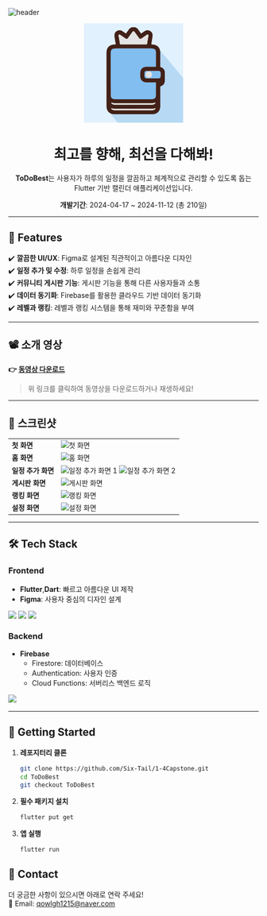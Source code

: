 ![header](https://capsule-render.vercel.app/api?type=waving&color=gradient&customColorList=1&height=200&text=To%20Do%20Best&fontSize=50&animation=twinkling)
<div align="center">
  <img src="https://github.com/Six-Tail/1-4Capstone/blob/ToDoBest/assets/images/BackGroundIcon.png?raw=true" alt="앱 스크린샷" height="200" width="200"/>

  <h1><strong>최고를 향해, 최선을 다해봐!</strong></h1>
  
  <p><strong>ToDoBest</strong>는 사용자가 하루의 일정을 깔끔하고 체계적으로 관리할 수 있도록 돕는 Flutter 기반 캘린더 애플리케이션입니다.</p>
  
  <p><strong>개발기간</strong>: 2024-04-17 ~ 2024-11-12 (총 210일)</p>
</div>

---

## 🌟 **Features**
✔️ **깔끔한 UI/UX**: Figma로 설계된 직관적이고 아름다운 디자인  
✔️ **일정 추가 및 수정**: 하루 일정을 손쉽게 관리  
✔️ **커뮤니티 게시판 기능**: 게시판 기능을 통해 다른 사용자들과 소통  
✔️ **데이터 동기화**: Firebase를 활용한 클라우드 기반 데이터 동기화  
✔️ **레벨과 랭킹**: 레벨과 랭킹 시스템을 통해 재미와 꾸준함을 부여

---

## 📽 **소개 영상**
**👉 [동영상 다운로드](https://github.com/Six-Tail/1-4Capstone/raw/main/ToDoBest%20%EC%98%81%EC%83%81/ToDoBest.mp4)**
> 위 링크를 클릭하여 동영상을 다운로드하거나 재생하세요!

---

## 📸 **스크린샷**

<table>
  <tr>
    <td><b>첫 화면</b></td>
    <td><img src="https://github.com/user-attachments/assets/17edcd3e-f419-46a0-a300-fe90c28d205d" alt="첫 화면" width="300"/></td>
  </tr>
  <tr>
    <td><b>홈 화면</b></td>
    <td><img src="https://github.com/user-attachments/assets/b9a710a2-eb4b-4155-b1f8-319bd4a33c82" alt="홈 화면" width="300"/></td>
  </tr>
  <tr>
    <td><b>일정 추가 화면</b></td>
    <td>
      <img src="https://github.com/user-attachments/assets/f82bd0a8-960e-4230-8a95-6e63b85dc657" alt="일정 추가 화면 1" width="300"/>
      <img src="https://github.com/user-attachments/assets/104f9a1e-5e4b-4ac2-99fd-33fb47c578b3" alt="일정 추가 화면 2" width="300"/>
    </td>
  </tr>
  <tr>
    <td><b>게시판 화면</b></td>
    <td><img src="https://github.com/user-attachments/assets/8037a301-cb2c-409a-8595-2b3f8da037a5" alt="게시판 화면" width="300"/></td>
  </tr>
  <tr>
    <td><b>랭킹 화면</b></td>
    <td><img src="https://github.com/user-attachments/assets/c95a46d9-a635-428d-8ac4-a8f28b8e17e9" alt="랭킹 화면" width="300"/></td>
  </tr>
  <tr>
    <td><b>설정 화면</b></td>
    <td><img src="https://github.com/user-attachments/assets/d4321717-ccc4-42d7-81df-ee70fe989a76" alt="설정 화면" width="300"/></td>
  </tr>
</table>


---

## 🛠 **Tech Stack**

### **Frontend**
- **Flutter**,**Dart**: 빠르고 아름다운 UI 제작
- **Figma**: 사용자 중심의 디자인 설계  

<img src="https://img.shields.io/badge/flutter-%2302569B.svg?&style=for-the-badge&logo=flutter&logoColor=white" />  <img src="https://img.shields.io/badge/dart-%230175C2.svg?&style=for-the-badge&logo=dart&logoColor=white" />  <img src="https://img.shields.io/badge/figma-%23F24E1E.svg?&style=for-the-badge&logo=figma&logoColor=white" />

### **Backend**
- **Firebase**
    - Firestore: 데이터베이스
    - Authentication: 사용자 인증
    - Cloud Functions: 서버리스 백엔드 로직  
<img src="https://img.shields.io/badge/firebase-%23FFCA28.svg?&style=for-the-badge&logo=firebase&logoColor=black" />

---

## 🚀 **Getting Started**
1. **레포지터리 클론**
   ```bash
   git clone https://github.com/Six-Tail/1-4Capstone.git
   cd ToDoBest
   git checkout ToDoBest

2. **필수 패키지 설치**
   ```bash
   flutter put get

3. **앱 실행**
   ```bash
   flutter run

## 📧 **Contact**
더 궁금한 사항이 있으시면 아래로 연락 주세요!  
📩 Email: qowlgh1215@naver.com
   
